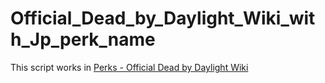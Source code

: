 # Official_Dead_by_Daylight_Wiki_with_Jp_perk_name

This script works in [Perks - Official Dead by Daylight Wiki](https://deadbydaylight.fandom.com/wiki/Perks#All_Perks)
